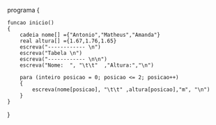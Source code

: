 programa
{
	
	funcao inicio()
	{
		cadeia nome[] ={"Antonio","Matheus","Amanda"}
		real altura[] ={1.67,1.76,1.65}
		escreva("------------ \n")
		escreva("Tabela \n")
		escreva("------------ \n\n")
		escreva("Nome:  ", "\t\t"  ,"Altura:","\n")

		para (inteiro posicao = 0; posicao <= 2; posicao++)
		{
			escreva(nome[posicao], "\t\t" ,altura[posicao],"m", "\n")
		}
	}

}
